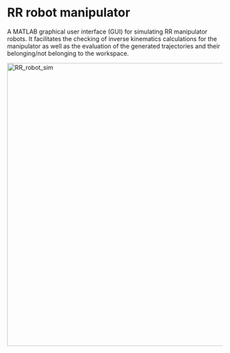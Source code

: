 # RR robot manipulator

A MATLAB graphical user interface (GUI) for simulating RR manipulator robots. It facilitates the checking of inverse kinematics calculations for the manipulator as well as the evaluation of the generated trajectories and their belonging/not belonging to the workspace.

<img width="1492" height="662" alt="RR_robot_sim" src="https://github.com/user-attachments/assets/460706e8-7799-4a4d-b875-d6545c1295f3"/>
